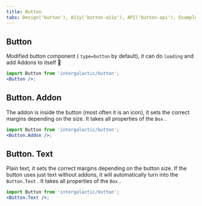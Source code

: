 ```yaml
---
title: Button
tabs: Design('button'), A11y('button-a11y'), API('button-api'), Example('button-code'), Changelog('button-changelog')
---
```


## Button

Modified button component ( `type=button` by default), it can do `loading` and add Addons to itself 💪

```jsx
import Button from 'intergalactic/button';
<Button />;
```

<TypesView type="ButtonProps" :types={...types} />

## Button. Addon

The addon is inside the button (most often it is an icon), it sets the correct margins depending on the size. It takes all properties of the `Box` .

```jsx
import Button from 'intergalactic/button';
<Button.Addon />;
```

## Button. Text

Plain text, it sets the correct margins depending on the button size. If the button uses just text without addons, it will automatically turn into the `Button.Text` . It takes all properties of the `Box` .

```jsx
import Button from 'intergalactic/button';
<Button.Text />;
```

<script setup>import { data as types } from '@types.data.ts'; </script>
